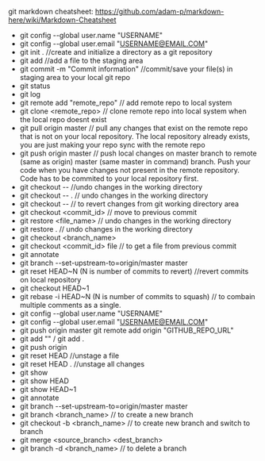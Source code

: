 git markdown cheatsheet: https://github.com/adam-p/markdown-here/wiki/Markdown-Cheatsheet
* git config --global user.name "USERNAME"
* git config --global user.email "USERNAME@EMAIL.COM"
* git init . //create and initialize a directory as a git repository
* git add <file name>  //add a file to the staging area 
* git commit -m "Commit information"  //commit/save your file(s) in staging area to your local git repo
* git status 
* git log 
* git remote add "remote_repo"  // add remote repo to local system
* git clone <remote_repo>  // clone remote repo into local system when the local repo doesnt exist
* git pull origin master // pull any changes that exist on the remote repo that is not on your local repository. The local repository already exists, you are just making your repo sync with the remote repo
* git push origin master // push local changes on master branch to remote (same as origin) master (same master in command) branch. Push your code when you have changes not present in the remote repository. Code has to be commited to your local repository first.
* git checkout -- //undo changes in the working directory
* git checkout -- . // undo changes in the working directory
* git checkout -- <filename> // to revert changes from git working directory area
* git checkout <commit_id> <filename> // move to previous commit 
* git restore <file_name> // undo changes in the working directory
* git restore . // undo changes in the working directory
* git checkout <branch_name>
* git checkout <commit_id> file // to get a file from previous commit  
* git annotate <file-name>
* git branch --set-upstream-to=origin/master master
* git reset HEAD~N (N is number of commits to revert) //revert commits on local repository
* git checkout HEAD~1
* git rebase -i HEAD~N (N is number of commits to squash) // to combain multiple comments as a single. 
* git config --global user.name "USERNAME"
* git config --global user.email "USERNAME@EMAIL.COM"
* git push origin master
git remote add origin "GITHUB_REPO_URL"
* git add "<filename>" / git add . 
* git push origin <branch>
* git reset HEAD <filename> //unstage a file 
* git reset HEAD . //unstage all changes 
* git show <commit-id> 
* git show HEAD
* git show HEAD~1
* git annotate <filename>
* git branch --set-upstream-to=origin/master master
* git branch <branch_name> // to create a new branch
* git checkout -b <branch_name> // to create new branch and switch to branch 
* git merge <source_branch> <dest_branch> 
* git branch -d <branch_name> // to delete a branch

